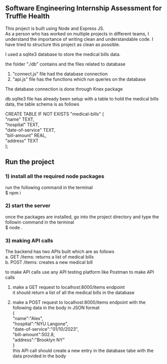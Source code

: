## Software Engineering Internship Assessment for Truffle Health

This project is built using Node and Express JS. \
As a person who has worked on multiple projects in different teams, I understand the importance of writing clean and understandable code. I have tried to structure this project as clean as possible.

I used a sqlite3 database to store the medical bills data.

the folder "./db" contains and the files related to database

1. "connect.js" file had the database connection
2. "api.js" file has the functions which run queries on the database

The database connection is done through Knex package

db.sqlite3 file has already been setup with a table to hold the medical bills data, the table schema is as follows

CREATE TABLE IF NOT EXISTS "medical-bills" ( \
"name" TEXT, \
"hospital" TEXT, \
"date-of-service" TEXT, \
"bill-amount" REAL, \
"address" TEXT \
);

## Run the project

### 1) install all the required node packages

run the following command in the terminal \
 $ npm i

### 2) start the server

once the packages are installed, go into the project directory and type the followin command in the terminal \
 $ node .

### 3) making API calls

The backend has two APIs built which are as follows \
 a. GET /items: returns a list of medical bills \
 b. POST /items: creates a new medical bill

to make API calls use any API testing platform like Postman to make API calls

1.  make a GET request to localhost:8000/items endpoint \
    it should return a list of all the medical bills in the database

2.  make a POST request to localhost:8000/items endpoint
    with the following data in the body in JSON format \
     { \
     "name":"Alex", \
     "hospital":"NYU Langone", \
     "date-of-service":"01/10/2023", \
     "bill-amount":502.8, \
     "address":"Brooklyn NY" \
    } \
    this API call should create a new entry in the database tabe with the data provided in the body
